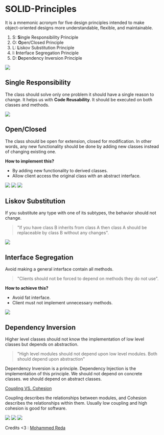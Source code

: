 # SOLID-Principles
It is a mnemonic acronym for five design principles intended to make 
object-oriented designs more understandable, flexible, and maintainable.
1. S: **S**ingle Responsibility Principle
2. O: **O**pen/Closed Principle
3. L: **L**iskov Substitution Principle
4. I: **I**nterface Segregation Principle
5. D: **D**ependency Inversion Principle

<img src="/Images/00 Introduction.png">

## Single Responsibility
The class should solve only one problem it should
have a single reason to change. It helps us with **Code Reusability**.
It should be executed on both classes and methods.

<img src="/Images/01 Single Responsibility.png">

    
## Open/Closed
The class should be open for extension, closed for
modification.
In other words, any new functionality should be done by adding new classes instead of
changing existing one.

**How to implement this?**
- By adding new functionality to derived classes.
- Allow client access the original class with an abstract interface.

<img src="/Images/02 Open-Closed a.png">
<img src="/Images/02 Open-Closed b.png">
<img src="/Images/02 Open-Closed c.png">


## Liskov Substitution
If you substitute any type with one of its subtypes,
the behavior should not change.
> "If you have class B inherits from class A then class A should be replaceable by class B without any changes".

<img src="/Images/03 Liskov Substitution.png">


## Interface Segregation
Avoid making a general interface contain all
methods.
> "Clients should not be forced to depend on methods they do not use".

**How to achieve this?**
- Avoid fat interface.
- Client must not implement unnecessary methods.

<img src="/Images/04 Interface Segregation.png">


## Dependency Inversion
Higher level classes should not know the implementation
of low level classes but depends on abstraction.
> "High level modules should not depend upon low level modules. Both should depend upon abstraction"

Dependency Inversion is a principle. Dependency Injection is the
implementation of this principle.
We should not depend on concrete classes. we should depend on abstract
classes.

[Coupling VS. Cohesion](https://www.geeksforgeeks.org/software-engineering-differences-between-coupling-and-cohesion/)

Coupling describes the relationships between modules, and Cohesion describes
the relationships within them.
Usually low coupling and high cohesion is good for software.

<img src="/Images/05 Dependency Inversion a.png">
<img src="/Images/05 Dependency Inversion b.png">
<img src="/Images/05 Dependency Inversion c.png">



Credits <3 :
[Mohammed Reda](https://youtube.com/playlist?list=PLnqAlQ9hFYdflFSS4NigVB7aSoYPNwHTL)
